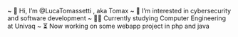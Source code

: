 ~ 👋 Hi, I’m @LucaTomassetti , aka Tomax
~ 👀 I’m interested in cybersecurity and software development
~ 🧑‍💻​ Currently studying Computer Engineering at Univaq
~ ⏳ Now working on some webapp project in php and java
